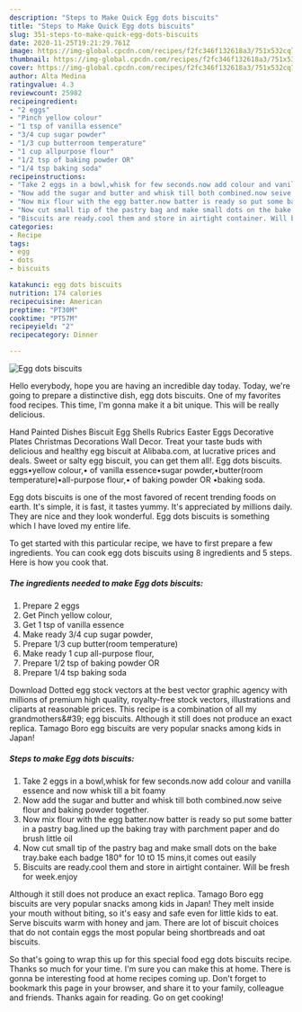 ```yaml
---
description: "Steps to Make Quick Egg dots biscuits"
title: "Steps to Make Quick Egg dots biscuits"
slug: 351-steps-to-make-quick-egg-dots-biscuits
date: 2020-11-25T19:21:29.761Z
image: https://img-global.cpcdn.com/recipes/f2fc346f132618a3/751x532cq70/egg-dots-biscuits-recipe-main-photo.jpg
thumbnail: https://img-global.cpcdn.com/recipes/f2fc346f132618a3/751x532cq70/egg-dots-biscuits-recipe-main-photo.jpg
cover: https://img-global.cpcdn.com/recipes/f2fc346f132618a3/751x532cq70/egg-dots-biscuits-recipe-main-photo.jpg
author: Alta Medina
ratingvalue: 4.3
reviewcount: 25982
recipeingredient:
- "2 eggs"
- "Pinch yellow colour"
- "1 tsp of vanilla essence"
- "3/4 cup sugar powder"
- "1/3 cup butterroom temperature"
- "1 cup allpurpose flour"
- "1/2 tsp of baking powder OR"
- "1/4 tsp baking soda"
recipeinstructions:
- "Take 2 eggs in a bowl,whisk for few seconds.now add colour and vanilla essence and now whisk till a bit foamy"
- "Now add the sugar and butter and whisk till both combined.now seive flour and baking powder together."
- "Now mix flour with the egg batter.now batter is ready so put some batter in a pastry bag.lined up the baking tray with parchment paper and do brush little oil"
- "Now cut small tip of the pastry bag and make small dots on the bake tray.bake each badge 180° for 10 t0 15 mins,it comes out easily"
- "Biscuits are ready.cool them and store in airtight container. Will be fresh for week.enjoy"
categories:
- Recipe
tags:
- egg
- dots
- biscuits

katakunci: egg dots biscuits 
nutrition: 174 calories
recipecuisine: American
preptime: "PT30M"
cooktime: "PT57M"
recipeyield: "2"
recipecategory: Dinner

---
```



![Egg dots biscuits](https://img-global.cpcdn.com/recipes/f2fc346f132618a3/751x532cq70/egg-dots-biscuits-recipe-main-photo.jpg)

Hello everybody, hope you are having an incredible day today. Today, we're going to prepare a distinctive dish, egg dots biscuits. One of my favorites food recipes. This time, I'm gonna make it a bit unique. This will be really delicious.

Hand Painted Dishes Biscuit Egg Shells Rubrics Easter Eggs Decorative Plates Christmas Decorations Wall Decor. Treat your taste buds with delicious and healthy egg biscuit at Alibaba.com, at lucrative prices and deals. Sweet or salty egg biscuit, you can get them all!. Egg dots biscuits. eggs•yellow colour,• of vanilla essence•sugar powder,•butter(room temperature)•all-purpose flour,• of baking powder OR •baking soda.

Egg dots biscuits is one of the most favored of recent trending foods on earth. It's simple, it is fast, it tastes yummy. It's appreciated by millions daily. They are nice and they look wonderful. Egg dots biscuits is something which I have loved my entire life.


To get started with this particular recipe, we have to first prepare a few ingredients. You can cook egg dots biscuits using 8 ingredients and 5 steps. Here is how you cook that.

<!--inarticleads1-->

##### The ingredients needed to make Egg dots biscuits:

1. Prepare 2 eggs
1. Get Pinch yellow colour,
1. Get 1 tsp of vanilla essence
1. Make ready 3/4 cup sugar powder,
1. Prepare 1/3 cup butter(room temperature)
1. Make ready 1 cup all-purpose flour,
1. Prepare 1/2 tsp of baking powder OR
1. Prepare 1/4 tsp baking soda


Download Dotted egg stock vectors at the best vector graphic agency with millions of premium high quality, royalty-free stock vectors, illustrations and cliparts at reasonable prices. This recipe is a combination of all my grandmothers\&#39; egg biscuits. Although it still does not produce an exact replica. Tamago Boro egg biscuits are very popular snacks among kids in Japan! 

<!--inarticleads2-->

##### Steps to make Egg dots biscuits:

1. Take 2 eggs in a bowl,whisk for few seconds.now add colour and vanilla essence and now whisk till a bit foamy
1. Now add the sugar and butter and whisk till both combined.now seive flour and baking powder together.
1. Now mix flour with the egg batter.now batter is ready so put some batter in a pastry bag.lined up the baking tray with parchment paper and do brush little oil
1. Now cut small tip of the pastry bag and make small dots on the bake tray.bake each badge 180° for 10 t0 15 mins,it comes out easily
1. Biscuits are ready.cool them and store in airtight container. Will be fresh for week.enjoy


Although it still does not produce an exact replica. Tamago Boro egg biscuits are very popular snacks among kids in Japan! They melt inside your mouth without biting, so it&#39;s easy and safe even for little kids to eat. Serve biscuits warm with honey and jam. There are lot of biscuit choices that do not contain eggs the most popular being shortbreads and oat biscuits. 

So that's going to wrap this up for this special food egg dots biscuits recipe. Thanks so much for your time. I'm sure you can make this at home. There is gonna be interesting food at home recipes coming up. Don't forget to bookmark this page in your browser, and share it to your family, colleague and friends. Thanks again for reading. Go on get cooking!
